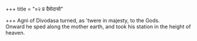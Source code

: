 +++
title = "०२ प्र दैवोदासो"

+++
Agni of Divodasa turned, as 'twere in majesty, to the Gods.  
     Onward he sped along the mother earth, and took his station in the height of heaven.